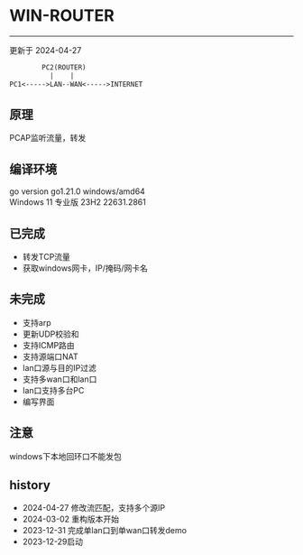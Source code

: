 # WIN-ROUTER
---
更新于 2024-04-27

```txt
        PC2(ROUTER)
          |    |
PC1<----->LAN--WAN<----->INTERNET
```

## 原理
PCAP监听流量，转发

## 编译环境
go version go1.21.0 windows/amd64  
Windows 11 专业版  23H2 22631.2861

## 已完成
* 转发TCP流量
* 获取windows网卡，IP/掩码/网卡名


## 未完成
* 支持arp
* 更新UDP校验和
* 支持ICMP路由
* 支持源端口NAT
* lan口源与目的IP过滤
* 支持多wan口和lan口
* lan口支持多台PC
* 编写界面

## 注意
windows下本地回环口不能发包

## history
* 2024-04-27 修改流匹配，支持多个源IP
* 2024-03-02 重构版本开始
* 2023-12-31 完成单lan口到单wan口转发demo
* 2023-12-29启动